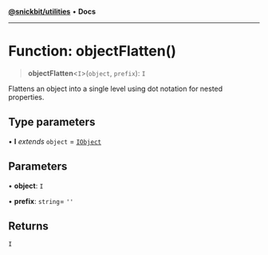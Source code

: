 [**@snickbit/utilities**](../README.md) • **Docs**

***

# Function: objectFlatten()

> **objectFlatten**\<`I`\>(`object`, `prefix`): `I`

Flattens an object into a single level using dot notation for nested properties.

## Type parameters

• **I** *extends* `object` = [`IObject`](../type-aliases/IObject.md)

## Parameters

• **object**: `I`

• **prefix**: `string`= `''`

## Returns

`I`
